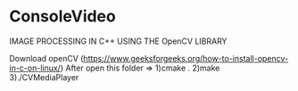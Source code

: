 # ConsoleVideo
IMAGE PROCESSING IN C++ USING THE OpenCV LIBRARY

Download openCV (https://www.geeksforgeeks.org/how-to-install-opencv-in-c-on-linux/)
After open this folder => 1)cmake . 2)make 3)./CVMediaPlayer